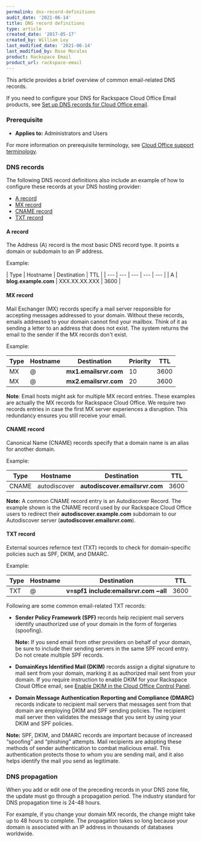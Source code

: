 ```yaml
---
permalink: dns-record-definitions
audit_date: '2021-06-14'
title: DNS record definitions
type: article
created_date: '2017-05-17'
created_by: William Loy
last_modified_date: '2021-06-14'
last_modified_by: Rose Morales
product: Rackspace Email
product_url: rackspace-email
---
```


This article provides a brief overview of common email-related DNS records.

If you need to configure your DNS for Rackspace Cloud Office Email products, see
[Set up DNS records for Cloud Office email](/support/how-to/set-up-dns-records-for-cloud-office-email).

### Prerequisite

- **Applies to:** Administrators and Users

For more information on prerequisite terminology, see 
[Cloud Office support terminology](/support/how-to/cloud-office-support-terminology).

### DNS records

The following DNS record definitions also include an example of how to configure
these records at your DNS hosting provider:

- [A record](#a-record)
- [MX record](#mx-record)
- [CNAME record](#cname-record)
- [TXT record](#txt-record)

#### A record  

The Address (A) record is the most basic DNS record type. It
points a domain or subdomain to an IP address.

Example:

| Type | Hostname | Destination | TTL |
| --- | --- | --- | --- | --- |
| A | **blog.example.com** | XXX.XX.XX.XXX | 3600 |

#### MX record

Mail Exchanger (MX) records specify a mail server responsible for accepting
messages addressed to your domain. Without these records, emails addressed to
your domain cannot find your mailbox. Think of it as sending a letter to an
address that does not exist. The system returns the email to the sender if the MX
records don't exist.

Example:

| Type | Hostname | Destination | Priority | TTL |
| --- | --- | --- | --- | --- |
| MX | @  | **mx1.emailsrvr.com** | 10 | 3600 |
| MX | @  | **mx2.emailsrvr.com** | 20 | 3600 |

**Note**: Email hosts might ask for multiple MX record entries. These examples
are actually the MX records for Rackspace Cloud Office. We require two records
entries in case the first MX server experiences a disruption. This
redundancy ensures you still receive your email.

#### CNAME record

Canonical Name (CNAME) records specify that a domain name is an alias for another domain.

Example:

| Type | Hostname | Destination | TTL |
| --- | --- | --- | --- |        
| CNAME | autodiscover | **autodiscover.emailsrvr.com** | 3600 |

**Note:** A common CNAME record entry is an Autodiscover Record. The example
shown is the CNAME record used by our Rackspace Cloud Office users to redirect
their **autodiscover.example.com** subdomain to our Autodiscover server
(**autodiscover.emailsrvr.com**).

#### TXT record

External sources refernce text (TXT) records to check for domain-specific
policies such as SPF, DKIM, and DMARC.

Example:

| Type | Hostname | Destination | TTL |
| --- | --- | --- | --- |
| TXT | @ | **v=spf1 include:emailsrvr.com ~all** | 3600 |

Following are some common email-related TXT records:

- **Sender Policy Framework (SPF)** records help recipient mail servers identify
  unauthorized use of your domain in the form of forgeries (spoofing).

   **Note:** If you send email from other providers on behalf of your domain, be
   sure to include their sending servers in the same SPF record entry. Do not
   create multiple SPF records.

- **DomainKeys Identified Mail (DKIM)** records assign a digital signature to
  mail sent from your domain, marking it as authorized mail sent from your
  domain. If you require instruction to enable DKIM for your Rackspace Cloud
  Office email, see [Enable DKIM in the Cloud Office Control Panel](/support/how-to/enable-dkim-in-the-cloud-office-control-panel/).

- **Domain Message Authentication Reporting and Compliance (DMARC)** records
  indicate to recipient mail servers that messages sent from that domain are
  employing DKIM and SPF sending policies. The recipient mail server then
  validates the message that you sent by using your DKIM and SPF policies.

**Note:** SPF, DKIM, and DMARC records are important because of increased
“spoofing” and “phishing” attempts. Mail recipients are adopting these methods
of sender authentication to combat malicious email. This authentication
protects those to whom you are sending mail, and it also helps identify the mail
you send as legitimate.

### DNS propagation

When you add or edit one of the preceding records in your DNS zone file, the update must
go through a propagation period. The industry standard for DNS propagation time
is 24-48 hours.

For example, if you change your domain MX records, the change might take up
to 48 hours to complete. The propagation takes so long because your domain is
associated with an IP address in thousands of databases worldwide.
